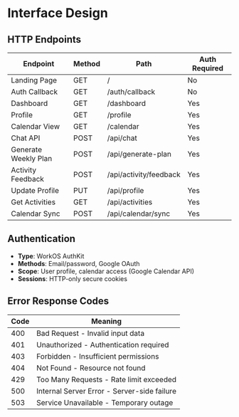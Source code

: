 # Interface Design

## HTTP Endpoints

| Endpoint | Method | Path | Auth Required |
|----------|--------|------|---------------|
| Landing Page | GET | / | No |
| Auth Callback | GET | /auth/callback | No |
| Dashboard | GET | /dashboard | Yes |
| Profile | GET | /profile | Yes |
| Calendar View | GET | /calendar | Yes |
| Chat API | POST | /api/chat | Yes |
| Generate Weekly Plan | POST | /api/generate-plan | Yes |
| Activity Feedback | POST | /api/activity/feedback | Yes |
| Update Profile | PUT | /api/profile | Yes |
| Get Activities | GET | /api/activities | Yes |
| Calendar Sync | POST | /api/calendar/sync | Yes |

## Authentication

- **Type**: WorkOS AuthKit
- **Methods**: Email/password, Google OAuth
- **Scope**: User profile, calendar access (Google Calendar API)
- **Sessions**: HTTP-only secure cookies

## Error Response Codes

| Code | Meaning |
|------|---------|
| 400 | Bad Request - Invalid input data |
| 401 | Unauthorized - Authentication required |
| 403 | Forbidden - Insufficient permissions |
| 404 | Not Found - Resource not found |
| 429 | Too Many Requests - Rate limit exceeded |
| 500 | Internal Server Error - Server-side failure |
| 503 | Service Unavailable - Temporary outage |
